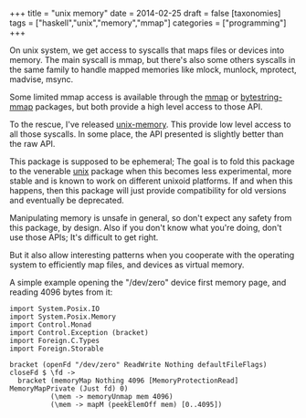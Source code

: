 +++
title = "unix memory"
date = 2014-02-25
draft = false
[taxonomies]
tags = ["haskell","unix","memory","mmap"]
categories = ["programming"]
+++

On unix system, we get access to syscalls that maps files or devices into
memory. The main syscall is mmap, but there's also some others syscalls in the
same family to handle mapped memories like mlock, munlock, mprotect, madvise,
msync.

<!--more-->

Some limited mmap access is available through the
[mmap](http://hackage.haskell.org/package/mmap) or
[bytestring-mmap](http://hackage.haskell.org/package/bytestring-mmap) packages,
but both provide a high level access to those API.

To the rescue, I've released
[unix-memory](http://hackage.haskell.org/package/unix-memory).  This provide
low level access to all those syscalls. In some place, the API presented is
slightly better than the raw API.

This package is supposed to be ephemeral; The goal is to fold this package to
the venerable [unix](http://hackage.haskell.org/package/unix) package when this
becomes less experimental, more stable and is known to work on different
unixoid platforms.  If and when this happens, then this package will just
provide compatibility for old versions and eventually be deprecated.

Manipulating memory is unsafe in general, so don't expect any safety from this
package, by design. Also if you don't know what you're doing, don't use those
APIs; It's difficult to get right.

But it also allow interesting patterns when you cooperate with the operating system
to efficiently map files, and devices as virtual memory.

A simple example opening the "/dev/zero" device first memory page, and reading 4096 bytes from it:

~~~~~~~~~~~~ {.haskell .numberLines}
import System.Posix.IO
import System.Posix.Memory
import Control.Monad
import Control.Exception (bracket)
import Foreign.C.Types
import Foreign.Storable

bracket (openFd "/dev/zero" ReadWrite Nothing defaultFileFlags) closeFd $ \fd ->
  bracket (memoryMap Nothing 4096 [MemoryProtectionRead] MemoryMapPrivate (Just fd) 0)
          (\mem -> memoryUnmap mem 4096)
          (\mem -> mapM (peekElemOff mem) [0..4095])
~~~~~~~~~~~~

